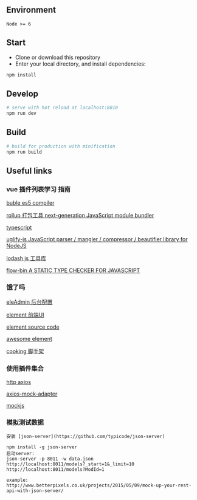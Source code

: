 ## Environment

`Node >= 6`

## Start

 - Clone or download this repository
 - Enter your local directory, and install dependencies:

``` bash
npm install
```

## Develop

``` bash
# serve with hot reload at localhost:8010
npm run dev
```

## Build

``` bash
# build for production with minification
npm run build
```

## Useful links 
### vue 插件列表学习 指南

[buble es5 compiler](https://gitlab.com/Rich-Harris/buble)

[rollup 打包工具 next-generation JavaScript module bundler](http://rollupjs.org/)

[typescript](https://www.typescriptlang.org/)

[uglify-js JavaScript parser / mangler / compressor / beautifier library for NodeJS](https://github.com/mishoo/UglifyJS)

[lodash js 工具库](https://lodash.com/docs/4.17.4)

[flow-bin A STATIC TYPE CHECKER FOR JAVASCRIPT ](https://flowtype.org/)

### 饿了吗 
[eleAdmin 后台配置 ](https://git.oschina.net/bfgdqch/EleAdmin)

[element 前端UI](http://element.eleme.io/#/zh-CN/resource)

[element source code ](https://github.com/ElemeFE/element)

[awesome element](https://github.com/ElementUI/awesome-element)

[cooking 脚手架](https://github.com/elemefe/cooking)

### 使用插件集合

[http axios](https://github.com/mzabriskie/axios)

[axios-mock-adapter](https://github.com/ctimmerm/axios-mock-adapter)

[mockjs](https://github.com/nuysoft/Mock/wiki/Getting-Started)



### 模拟测试数据 

``````
安装 [json-server](https://github.com/typicode/json-server) 

npm install -g json-server
启动server:
json-server -p 8011 -w data.json
http://localhost:8011/models?_start=1&_limit=10
http://localhost:8011/models?ModId=1

example: 
http://www.betterpixels.co.uk/projects/2015/05/09/mock-up-your-rest-api-with-json-server/
``````
